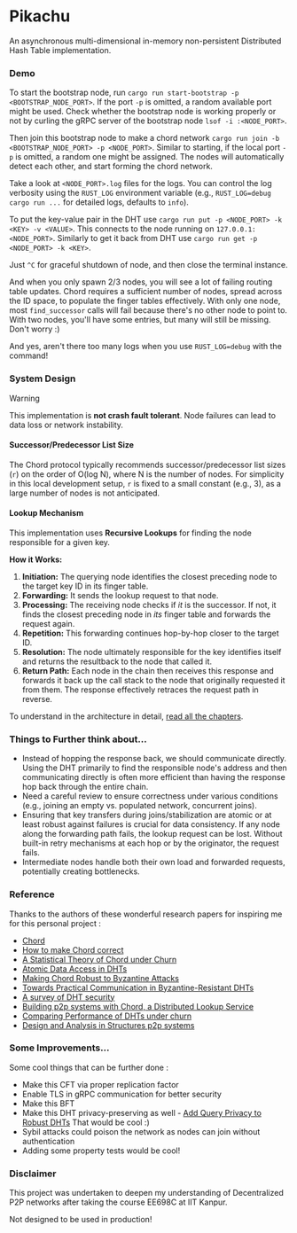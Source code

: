 # Pikachu 

An asynchronous multi-dimensional in-memory non-persistent Distributed Hash Table implementation.

### Demo

To start the bootstrap node, run `cargo run start-bootstrap -p <BOOTSTRAP_NODE_PORT>`. If the port `-p` is omitted, a random available port might be used. Check whether the bootstrap node is working properly or not by curling the gRPC server of the bootstrap node `lsof -i :<NODE_PORT>`.

Then join this bootstrap node to make a chord network `cargo run join -b <BOOTSTRAP_NODE_PORT> -p <NODE_PORT>`. Similar to starting, if the local port `-p` is omitted, a random one might be assigned. The nodes will automatically detect each other, and start forming the chord network.

Take a look at `<NODE_PORT>.log` files for the logs. You can control the log verbosity using the `RUST_LOG` environment variable (e.g., `RUST_LOG=debug cargo run ...` for detailed logs, defaults to `info`).

To put the key-value pair in the DHT use `cargo run put -p <NODE_PORT> -k <KEY> -v <VALUE>`. This connects to the node running on `127.0.0.1:<NODE_PORT>`.
Similarly to get it back from DHT use `cargo run get -p <NODE_PORT> -k <KEY>`.

Just `^C` for graceful shutdown of node, and then close the terminal instance.

And when you only spawn 2/3 nodes, you will see a lot of failing routing table updates. Chord requires a sufficient number of nodes, spread across the ID space, to populate the finger tables effectively. With only one node, most `find_successor` calls will fail because there's no other node to point to. With two nodes, you'll have some entries, but many will still be missing. Don't worry :)

And yes, aren't there too many logs when you use `RUST_LOG=debug` with the command!

### System Design

> [!WARNING]
> This implementation is **not crash fault tolerant**. Node failures can lead to data loss or network instability.

#### Successor/Predecessor List Size

The Chord protocol typically recommends successor/predecessor list sizes (`r`) on the order of O(log N), where N is the number of nodes. For simplicity in this local development setup, `r` is fixed to a small constant (e.g., 3), as a large number of nodes is not anticipated.

#### Lookup Mechanism

This implementation uses **Recursive Lookups** for finding the node responsible for a given key.

**How it Works:**

1.  **Initiation:** The querying node identifies the closest preceding node to the target key ID in its finger table.
2.  **Forwarding:** It sends the lookup request to that node.
3.  **Processing:** The receiving node checks if *it* is the successor. If not, it finds the closest preceding node in *its* finger table and forwards the request again.
4.  **Repetition:** This forwarding continues hop-by-hop closer to the target ID.
5.  **Resolution:** The node ultimately responsible for the key identifies itself and returns the resultback to the node that called it.
6.  **Return Path:** Each node in the chain then receives this response and forwards it back up the call stack to the node that originally requested it from them. The response effectively retraces the request path in reverse.

To understand in the architecture in detail, [read all the chapters](/architecture/). 

<!-- ### Something extra...

This is a very close implementation of the infamous Chord DHT with a twist, I have made it BFT using SMPC protocol. -->

### Things to Further think about...

* Instead of hopping the response back, we should communicate directly. Using the DHT primarily to find the responsible node's address and then communicating directly is often more efficient than having the response hop back through the entire chain.
* Need a careful review to ensure correctness under various conditions (e.g., joining an empty vs. populated network, concurrent joins).
* Ensuring that key transfers during joins/stabilization are atomic or at least robust against failures is crucial for data consistency. If any node along the forwarding path fails, the lookup request can be lost. Without built-in retry mechanisms at each hop or by the originator, the request fails.
* Intermediate nodes handle both their own load and forwarded requests, potentially creating bottlenecks.

### Reference

Thanks to the authors of these wonderful research papers for inspiring me for this personal project :

* [Chord](https://pdos.csail.mit.edu/papers/chord:sigcomm01/chord_sigcomm.pdf)
* [How to make Chord correct](https://arxiv.org/pdf/1502.06461)
* [A Statistical Theory of Chord under Churn](https://arxiv.org/pdf/cs/0501069)
* [Atomic Data Access in DHTs](https://groups.csail.mit.edu/tds/papers/Lynch/lncs02.pdf)
* [Making Chord Robust to Byzantine Attacks](https://www.cs.unm.edu/~saia/papers/swarm.pdf)
* [Towards Practical Communication in Byzantine-Resistant DHTs](https://www.cs.purdue.edu/homes/akate/publications/RobustP2P.pdf)
* [A survey of DHT security](https://dl.acm.org/doi/pdf/10.1145/1883612.1883615)
* [Building p2p systems with Chord, a Distributed Lookup Service](https://www.cs.princeton.edu/courses/archive/spr05/cos598E/bib/dabek-chord.pdf)
* [Comparing Performance of DHTs under churn](https://pdos.csail.mit.edu/~strib/docs/dhtcomparison/dhtcomparison-iptps04.pdf)
* [Design and Analysis in Structures p2p systems](https://dcatkth.github.io/thesis/sameh_thesis.pdf)

### Some Improvements...

Some cool things that can be further done :

* Make this CFT via proper replication factor
* Enable TLS in gRPC communication for better security
* Make this BFT
* Make this DHT privacy-preserving as well - [Add Query Privacy to Robust DHTs](https://arxiv.org/pdf/1107.1072)
That would be cool :)
* Sybil attacks could poison the network as nodes can join without authentication
* Adding some property tests would be cool!

### Disclaimer 

This project was undertaken to deepen my understanding of Decentralized P2P networks after taking the course EE698C at IIT Kanpur.

Not designed to be used in production!
